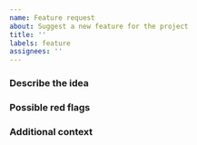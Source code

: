 ```yaml
---
name: Feature request
about: Suggest a new feature for the project
title: ''
labels: feature
assignees: ''
---
```


### Describe the idea

<!--

A clear and concise description of what the idea is.

-->

### Possible red flags

<!--

Outline any areas of the codebase that may be affected or require changes for this feature to be implemented. If you're unfamiliar with the codebase or are simply unsure, feel free to write N/A here.

-->

### Additional context

<!--

Add any other context you feel necessary to illustrate your idea. Screenshots go a long way. If you don't feel anything is necessary, simply write N/A.

-->